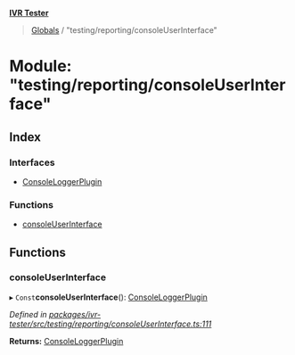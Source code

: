 **[IVR Tester](../README.md)**

> [Globals](../README.md) / "testing/reporting/consoleUserInterface"

# Module: "testing/reporting/consoleUserInterface"

## Index

### Interfaces

* [ConsoleLoggerPlugin](../interfaces/_testing_reporting_consoleuserinterface_.consoleloggerplugin.md)

### Functions

* [consoleUserInterface](_testing_reporting_consoleuserinterface_.md#consoleuserinterface)

## Functions

### consoleUserInterface

▸ `Const`**consoleUserInterface**(): [ConsoleLoggerPlugin](../interfaces/_testing_reporting_consoleuserinterface_.consoleloggerplugin.md)

*Defined in [packages/ivr-tester/src/testing/reporting/consoleUserInterface.ts:111](https://github.com/SketchingDev/ivr-tester/blob/0888491/packages/ivr-tester/src/testing/reporting/consoleUserInterface.ts#L111)*

**Returns:** [ConsoleLoggerPlugin](../interfaces/_testing_reporting_consoleuserinterface_.consoleloggerplugin.md)
